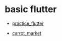 
# basic flutter
 - [practice_flutter](https://github.com/jhva/flutter-practice/tree/main/practice_flutter)

- [carrot_market]()